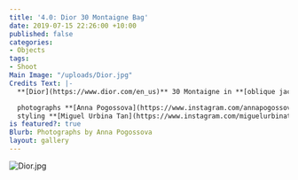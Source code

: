 ```yaml
---
title: '4.0: Dior 30 Montaigne Bag'
date: 2019-07-15 22:26:00 +10:00
published: false
categories:
- Objects
tags:
- Shoot
Main Image: "/uploads/Dior.jpg"
Credits Text: |-
  **[Dior](https://www.dior.com/en_us)** 30 Montaigne in **[oblique jacquard canvas](https://www.dior.com/en_us/products/couture-M9203UTZQ_M928_TU-30-montaigne-dior-oblique-bag)**, **[pale pink](https://www.dior.com/en_us/products/couture-M9203UMOS_M46E_TU-30-montaigne-calfskin-bag)** & **[Sienna](https://www.dior.com/en_us/products/couture-M9203UMOS_M257_TU-30-montaigne-calfskin-bag)**

  photographs **[Anna Pogossova](https://www.instagram.com/annapogossova/)** at **[B&A](https://www.instagram.com/barepsau/)**
  styling **[Miguel Urbina Tan](https://www.instagram.com/miguelurbinatan/)**
is featured?: true
Blurb: Photographs by Anna Pogossova
layout: gallery
---
```


![Dior.jpg](/uploads/Dior.jpg)
